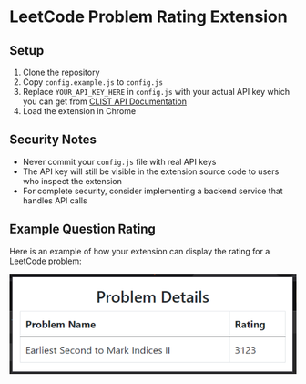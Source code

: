 # LeetCode Problem Rating Extension

## Setup
1. Clone the repository
2. Copy `config.example.js` to `config.js`
3. Replace `YOUR_API_KEY_HERE` in `config.js` with your actual API key which you can get from [CLIST API Documentation](https://clist.by/api/v4/doc/)
4. Load the extension in Chrome

## Security Notes
- Never commit your `config.js` file with real API keys
- The API key will still be visible in the extension source code to users who inspect the extension
- For complete security, consider implementing a backend service that handles API calls

## Example Question Rating

Here is an example of how your extension can display the rating for a LeetCode problem:

![LeetCode Rating Image](example_image.png)
